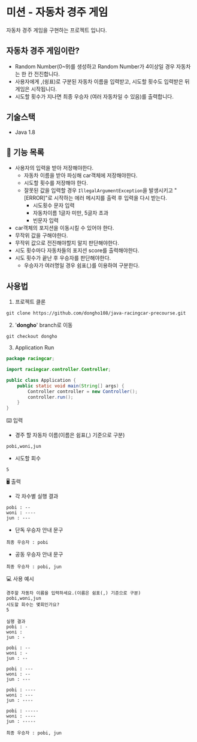 # 미션 - 자동차 경주 게임

자동차 경주 게임을 구현하는 프로젝트 입니다.<br>

## 자동차 경주 게임이란?

- Random Number(0~9)를 생성하고 Random Number가 4이상일 경우 자동차는 한 칸 전진합니다.
- 사용자에게 ,(슁표)로 구분된 자동차 이름을 입력받고, 시도할 횟수도 입력받은 뒤 게임은 시작됩니다.
- 시도할 횟수가 지나면 최종 우승자 (여러 자동차일 수 있음)를 출력합니다.

## 기술스택

- Java 1.8

## 🚀 기능 목록

- 사용자의 입력을 받아 저장해야한다.
    - 자동차 이름을 받아 파싱해 car객체에 저장해야한다.
    - 시도할 횟수를 저장해야 한다.
    - 잘못된 값을 입력할 경우 ```IllegalArgumentException```을 발생시키고 "[ERROR]"로 시작하는 에러 메시지를 출력 후 입력을 다시 받는다.
        - 시도횟수 문자 입력
        - 자동차이름 1글자 미만, 5글자 초과
        - 빈문자 입력
- car객체의 포지션을 이동시킬 수 있어야 한다.
- 무작위 값을 구해야한다.
- 무작위 값으로 전진해야할지 말지 판단해야한다.
- 시도 횟수마다 자동차들의 포지션 score를 출력해야한다.
- 시도 횟수가 끝난 후 우승자를 판단해야한다.
    - 우승자가 여러명일 경우 쉼표(,)를 이용하여 구분한다.

## 사용법

1. 프로젝트 클론

```
git clone https://github.com/dongho108/java-racingcar-precourse.git
```

2. '<b>dongho</b>' branch로 이동

```
git checkout dongho
```

3. Application Run
```java
package racingcar;

import racingcar.controller.Controller;

public class Application {
	public static void main(String[] args) {
		Controller controller = new Controller();
		controller.run();
	}
}

```

⌨️ 입력

- 경주 할 자동차 이름(이름은 쉼표(,) 기준으로 구분)

```
pobi,woni,jun
```

- 시도할 회수

```
5
```

🖥 출력

- 각 차수별 실행 결과

```
pobi : --
woni : ----
jun : ---
```

- 단독 우승자 안내 문구

```
최종 우승자 : pobi
```

- 공동 우승자 안내 문구

```
최종 우승자 : pobi, jun
```

💻 사용 예시

```
경주할 자동차 이름을 입력하세요.(이름은 쉼표(,) 기준으로 구분)
pobi,woni,jun
시도할 회수는 몇회인가요?
5

실행 결과
pobi : -
woni : 
jun : -

pobi : --
woni : -
jun : --

pobi : ---
woni : --
jun : ---

pobi : ----
woni : ---
jun : ----

pobi : -----
woni : ----
jun : -----

최종 우승자 : pobi, jun

```

